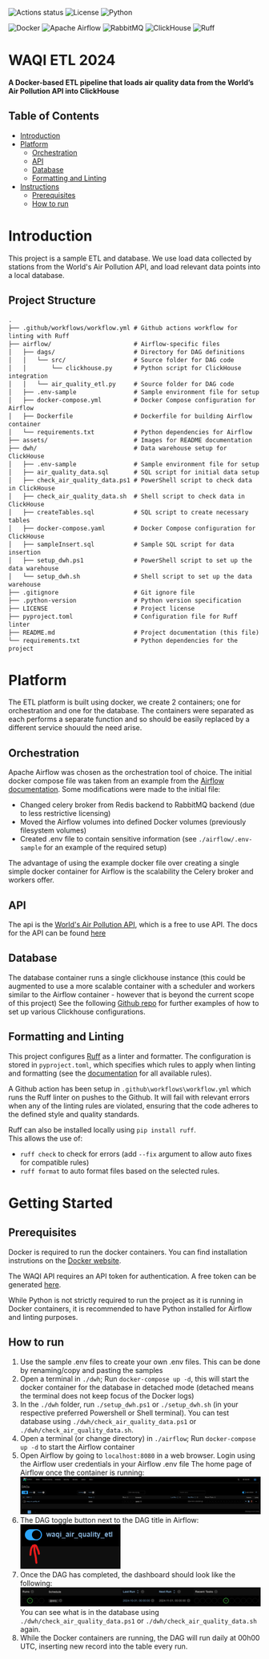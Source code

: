 ![Actions status](https://github.com/arno-th/WAQI-ETL-2024/workflows/Lint/badge.svg)
![License](https://img.shields.io/badge/license-MIT-blue)
![Python](https://img.shields.io/badge/python-3.12-blue)

![Docker](https://img.shields.io/badge/Docker-2CA5E0?style=flat-square&logo=docker&logoColor=white)
![Apache Airflow](https://img.shields.io/badge/Airflow-017CEE?style=flat-square&logo=Apache%20Airflow&logoColor=white)
![RabbitMQ](https://img.shields.io/badge/rabbitmq-%23FF6600.svg?&style=flat-square&logo=rabbitmq&logoColor=white)
![ClickHouse](https://img.shields.io/badge/ClickHouse-FFCC01?style=flat-square&logo=clickhouse&logoColor=white)
![Ruff](https://img.shields.io/endpoint?url=https%3A%2F%2Fraw.githubusercontent.com%2Fastral-sh%2Fruff%2Fmain%2Fassets%2Fbadge%2Fv2.json&style=flat-square)


# WAQI ETL 2024
**A Docker-based ETL pipeline that loads air quality data from the World’s Air Pollution API into ClickHouse**

## Table of Contents
- [Introduction](#introduction)
- [Platform](#platform)
  - [Orchestration](#orchestration)
  - [API](#api)
  - [Database](#database)
  - [Formatting and Linting](#formatting-and-linting)
- [Instructions](#instructions)
  - [Prerequisites](#prerequisites)
  - [How to run](#how-to-run)

# Introduction
This project is a sample ETL and database.
We use load data collected by stations from the World's Air Pollution API, and load relevant data points into a local database.

## Project Structure
```plaintext
.
├── .github/workflows/workflow.yml # Github actions workflow for linting with Ruff
├── airflow/                       # Airflow-specific files
│   ├── dags/                      # Directory for DAG definitions
│   │   └── src/                   # Source folder for DAG code
│   │       └── clickhouse.py      # Python script for ClickHouse integration
│   │   └── air_quality_etl.py     # Source folder for DAG code
│   ├── .env-sample                # Sample environment file for setup
│   ├── docker-compose.yml         # Docker Compose configuration for Airflow
│   ├── Dockerfile                 # Dockerfile for building Airflow container
│   └── requirements.txt           # Python dependencies for Airflow
├── assets/                        # Images for README documentation
├── dwh/                           # Data warehouse setup for ClickHouse
│   ├── .env-sample                # Sample environment file for setup
│   ├── air_quality_data.sql       # SQL script for initial data setup
│   ├── check_air_quality_data.ps1 # PowerShell script to check data in ClickHouse
│   ├── check_air_quality_data.sh  # Shell script to check data in ClickHouse
│   ├── createTables.sql           # SQL script to create necessary tables
│   ├── docker-compose.yaml        # Docker Compose configuration for ClickHouse
│   ├── sampleInsert.sql           # Sample SQL script for data insertion
│   ├── setup_dwh.ps1              # PowerShell script to set up the data warehouse
│   └── setup_dwh.sh               # Shell script to set up the data warehouse
├── .gitignore                     # Git ignore file
├── .python-version                # Python version specification
├── LICENSE                        # Project license
├── pyproject.toml                 # Configuration file for Ruff linter
├── README.md                      # Project documentation (this file)
└── requirements.txt               # Python dependencies for the project

```

# Platform
The ETL platform is built using docker, we create 2 containers; one for orchestration and one for the database.
The containers were separated as each performs a separate function and so should be easily replaced by a different service shouuld the need arise.

## Orchestration
Apache Airflow was chosen as the orchestration tool of choice. The initial docker compose file was taken from an example from the [Airflow documentation](https://airflow.apache.org/docs/apache-airflow/stable/howto/docker-compose/index.html). 
Some modifications were made to the initial file:

- Changed celery broker from Redis backend to RabbitMQ backend (due to less restrictive licensing)
- Moved the Airflow volumes into defined Docker volumes (previously filesystem volumes)
- Created .env file to contain sensitive information (see `./airflow/.env-sample` for an example of the required setup)

The advantage of using the example docker file over creating a single simple docker container for Airflow is the scalability the Celery broker and workers offer.

## API
The api is the [World's Air Pollution API](https://waqi.info/), which is a free to use API.
The docs for the API can be found [here](https://aqicn.org/json-api/doc/)

## Database
The database container runs a single clickhouse instance (this could be augmented to use a more scalable container with a scheduler and workers similar to the Airflow container - however that is beyond the current scope of this project)
See the following [Github repo](https://github.com/ClickHouse/examples/blob/main/docker-compose-recipes/README.md) for further examples of how to set up various Clickhouse configurations.

## Formatting and Linting
This project configures [Ruff](https://docs.astral.sh/ruff/) as a linter and formatter. The configuration is stored in `pyproject.toml`, which specifies which rules to apply when linting and formatting (see the [documentation](https://docs.astral.sh/ruff/rules/) for all available rules).

A Github action has been setup in `.github\workflows\workflow.yml` which runs the Ruff linter on pushes to the Github. It will fail with relevant errors when any of the linting rules are violated, ensuring that the code adheres to the defined style and quality standards.

Ruff can also be installed locally using `pip install ruff`.  
This allows the use of:
- `ruff check` to check for errors (add `--fix` argument to allow auto fixes for compatible rules)
- `ruff format` to auto format files based on the selected rules.

# Getting Started
## Prerequisites
Docker is required to run the docker containers. You can find installation instrutions on the [Docker website](https://docs.docker.com/desktop/).

The WAQI API requires an API token for authentication. A free token can be generated [here](https://aqicn.org/data-platform/token/).

While Python is not strictly required to run the project as it is running in Docker containers, it is recommended to have Python installed for Airflow and linting purposes.

## How to run
1. Use the sample .env files to create your own .env files. This can be done by renaming/copy and pasting the samples
1. Open a terminal in `./dwh`; Run `docker-compose up -d`, this will start the docker container for the database in detached mode (detached means the terminal does not keep focus of the Docker logs)
1. In the `./dwh` folder, run `./setup_dwh.ps1` or `./setup_dwh.sh` (in your respective preferred Powershell or Shell terminal). You can test database using `./dwh/check_air_quality_data.ps1` or `./dwh/check_air_quality_data.sh`.
1. Open a terminal (or change directory) in `./airflow`; Run `docker-compose up -d` to start the Airflow container
1. Open Airflow by going to `localhost:8080` in a web browser. Login using the Airflow user credentials in your Airflow .env file
The home page of Airflow once the container is running: ![Picture of Airflow homepage](assets/Airflow-home.png)
1. The DAG toggle button next to the DAG title in Airflow:  
![Airflow DAG title and toggle button](assets/Airflow-toggle.png)  
1. Once the DAG has completed, the dashboard should look like the following:
![Run Complete image](assets/Airflow-complete.png)
You can see what is in the database using `./dwh/check_air_quality_data.ps1` or `./dwh/check_air_quality_data.sh` again.
1. While the Docker containers are running, the DAG will run daily at 00h00 UTC, inserting new record into the table every run.